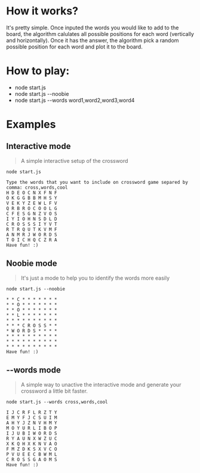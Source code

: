 # How it works?
It's pretty simple. Once inputed the words you would like to add to the board, 
the algorithm calulates all possible positions for each word (vertically and horizontally). 
Once it has the answer, the algorithm pick a random possible position for each word 
and plot it to the board.
# How to play:
  * node start.js
  * node start.js --noobie
  * node start.js --words word1,word2,word3,word4

# Examples
## Interactive mode
> A simple interactive setup of the crossword

`node start.js`

    Type the words that you want to include on crossword game separed by comma: cross,words,cool
    H D E O C N X F N F 
    O K G G B B M H S Y 
    V E K Y Z E W L F V 
    Q R B R O C O O L G 
    C F E S G N Z V O S 
    I Y I O H N S D L D 
    C R O S S S I Y V T 
    R T R Q U T K V M F 
    A N M R J W O R D S 
    T O I C H Q C Z R A 
    Have fun! :)

## Noobie mode
> It's just a mode to help you to identify the words more easily

`node start.js --noobie`

    * * C * * * * * * * 
    * * O * * * * * * * 
    * * O * * * * * * * 
    * * L * * * * * * * 
    * * * * * * * * * * 
    * * * C R O S S * * 
    * W O R D S * * * * 
    * * * * * * * * * * 
    * * * * * * * * * * 
    * * * * * * * * * * 
    Have fun! :)

## --words mode
> A simple way to unactive the interactive mode and generate your crossword a little bit faster.

`node start.js --words cross,words,cool`

    I J C R F L R Z T Y 
    E M Y F J C S U I M 
    A H Y J Z N V H M Y 
    M O Y U R L I B O P 
    I J U B I W O R D S 
    R Y A U N X W Z U C 
    X K Q H X K N V A O 
    F M Z D K S X V C O 
    P V U E E C B W M L 
    C R O S S G A O M S 
    Have fun! :)